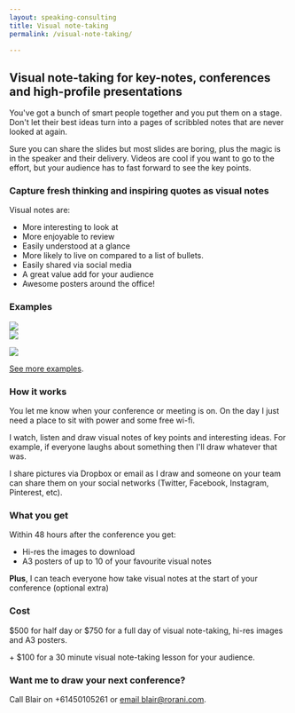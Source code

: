```yaml
---
layout: speaking-consulting
title: Visual note-taking
permalink: /visual-note-taking/

---
```



  <h2>Visual note-taking for key-notes, conferences and high-profile presentations</h2>
  <p>You've got a bunch of smart people together and you put them on a stage. Don't let their best ideas turn into a pages of scribbled notes that are never looked at again.</p>
  <p>Sure you can share the slides but most slides are boring, plus the magic is in the speaker and their delivery. Videos are cool if you want to go to the effort, but your audience has to fast forward to see the key points.</p>
  <h3>Capture fresh thinking and inspiring quotes as visual notes</h3>
  <p>Visual notes are:</p>
  <ul>
    <li>More interesting to look at</li>
    <li>More enjoyable to review</li>
    <li>Easily understood at a glance</li>
    <li>More likely to live on compared to a list of bullets.</li>
    <li>Easily shared via social media</li>
    <li>A great value add for your audience</li>
    <li>Awesome posters around the office!</li>
  </ul>

  <h3>Examples</h3>
  <div class="row">
    <div class="one-half column"><img src="https://m1.behance.net/rendition/modules/144352317/disp/c970694414cf026f4ddeb760c762b336.jpeg"></div>
    <div class="one-half column"><img src="https://s-media-cache-ak0.pinimg.com/736x/57/8d/68/578d68e8195f8556862ec1b926861665.jpg"></div>
    <p><img src="https://s-media-cache-ak0.pinimg.com/736x/e2/5f/c5/e25fc5fdb2d3a9c6973a5c9b9fe48124.jpg"></p>
  </div>
  <p><a href="https://www.pinterest.com/blairrorani/visual-note-taking/" target="_blank">See more examples</a>.</p>

  <h3>How it works</h3>
  <p>You let me know when your conference or meeting is on. On the day I just need a place to sit with power and some free wi-fi.</p>
  <p>I watch, listen and draw visual notes of key points and interesting ideas. For example, if everyone laughs about something then I'll draw whatever that was.</p>
  <p>I share pictures via Dropbox or email as I draw and someone on your team can share them on your social networks (Twitter, Facebook, Instagram, Pinterest, etc).</p>
  <h3>What you get</h3>
  <p>Within 48 hours after the conference you get:</p>
  <ul>
    <li>Hi-res the images to download</li>
    <li>A3 posters of up to 10 of your favourite visual notes</li>
  </ul>
  <p><strong>Plus</strong>, I can teach everyone how take visual notes at the start of your conference (optional extra)</p>

  <h3>Cost</h3>
  <p>$500 for half day or $750 for a full day of visual note-taking, hi-res images and A3 posters.</p>
  <p>+ $100 for a 30 minute visual note-taking lesson for your audience.</p>
  <h3>Want me to draw your next conference?</h3>
  <p>Call Blair on +61450105261 or <a href="mailto:blair@rorani.com">email blair@rorani.com</a>.</p>
